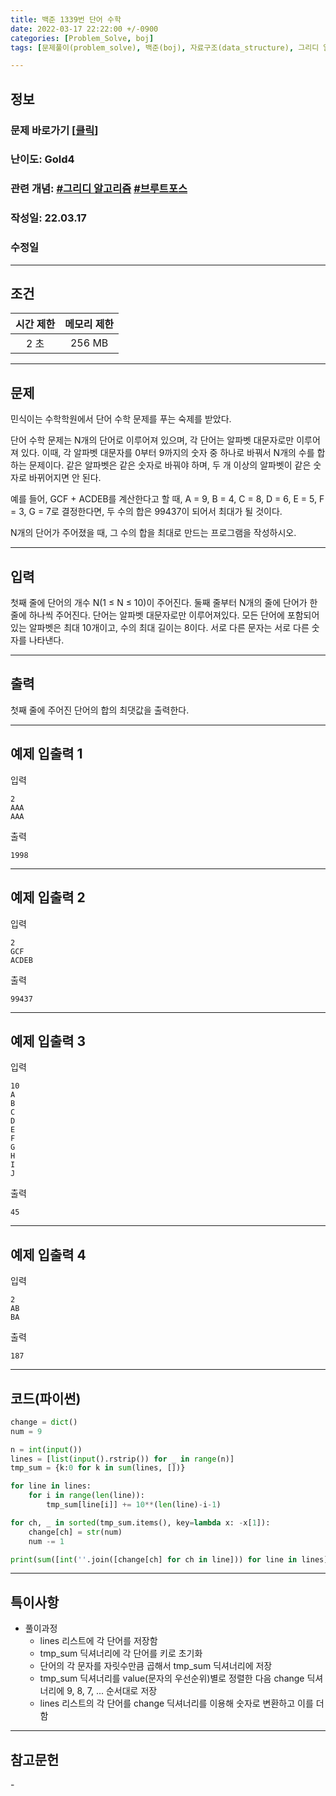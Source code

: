 ```yaml
---
title: 백준 1339번 단어 수학
date: 2022-03-17 22:22:00 +/-0900
categories: [Problem_Solve, boj]
tags: [문제풀이(problem_solve), 백준(boj), 자료구조(data_structure), 그리디 알고리즘(greedy_algorithm), 브루트포스(bruteforce)]

---
```

## 정보
### 문제 바로가기 [[클릭](https://www.acmicpc.net/problem/1339)]
### 난이도: Gold4
### 관련 개념: [#그리디 알고리즘](https://www.acmicpc.net/problemset?sort=ac_desc&algo=33) [#브루트포스](https://www.acmicpc.net/problemset?sort=ac_desc&algo=125)
### 작성일: 22.03.17
### 수정일

---
## 조건

시간 제한|메모리 제한
:---:|:---:
2 초|256 MB

---
## 문제
민식이는 수학학원에서 단어 수학 문제를 푸는 숙제를 받았다.

단어 수학 문제는 N개의 단어로 이루어져 있으며, 각 단어는 알파벳 대문자로만 이루어져 있다. 이때, 각 알파벳 대문자를 0부터 9까지의 숫자 중 하나로 바꿔서 N개의 수를 합하는 문제이다. 같은 알파벳은 같은 숫자로 바꿔야 하며, 두 개 이상의 알파벳이 같은 숫자로 바뀌어지면 안 된다.

예를 들어, GCF + ACDEB를 계산한다고 할 때, A = 9, B = 4, C = 8, D = 6, E = 5, F = 3, G = 7로 결정한다면, 두 수의 합은 99437이 되어서 최대가 될 것이다.

N개의 단어가 주어졌을 때, 그 수의 합을 최대로 만드는 프로그램을 작성하시오.

---
## 입력
첫째 줄에 단어의 개수 N(1 ≤ N ≤ 10)이 주어진다. 둘째 줄부터 N개의 줄에 단어가 한 줄에 하나씩 주어진다. 단어는 알파벳 대문자로만 이루어져있다. 모든 단어에 포함되어 있는 알파벳은 최대 10개이고, 수의 최대 길이는 8이다. 서로 다른 문자는 서로 다른 숫자를 나타낸다.

---
## 출력
첫째 줄에 주어진 단어의 합의 최댓값을 출력한다.

---
## 예제 입출력 1
입력
```
2
AAA
AAA
```

출력
```
1998
```

---
## 예제 입출력 2
입력
```
2
GCF
ACDEB
```

출력
```
99437
```

---
## 예제 입출력 3
입력
```
10
A
B
C
D
E
F
G
H
I
J
```

출력
```
45
```

---
## 예제 입출력 4
입력
```
2
AB
BA
```

출력
```
187
```

---
## 코드(파이썬)
```python
change = dict()
num = 9

n = int(input())
lines = [list(input().rstrip()) for _ in range(n)]
tmp_sum = {k:0 for k in sum(lines, [])}

for line in lines:
    for i in range(len(line)):
        tmp_sum[line[i]] += 10**(len(line)-i-1)

for ch, _ in sorted(tmp_sum.items(), key=lambda x: -x[1]):
    change[ch] = str(num)
    num -= 1

print(sum([int(''.join([change[ch] for ch in line])) for line in lines]))

```

---
## 특이사항
- 풀이과정
  - lines 리스트에 각 단어를 저장함
  - tmp_sum 딕셔너리에 각 단어를 키로 초기화
  - 단어의 각 문자를 자릿수만큼 곱해서 tmp_sum 딕셔너리에 저장
  - tmp_sum 딕셔너리를 value(문자의 우선순위)별로 정렬한 다음 change 딕셔너리에 9, 8, 7, ... 순서대로 저장
  - lines 리스트의 각 단어를 change 딕셔너리를 이용해 숫자로 변환하고 이를 더함

---
## 참고문헌
\-
